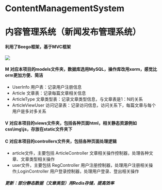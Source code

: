 # ContentManagementSystem
# 内容管理系统（新闻发布管理系统）
#### 利用了Beego框架，基于MVC框架
![](https://mdn.mozillademos.org/files/16042/model-view-controller-light-blue.png)
#### M 对应本项目的models文件夹，数据库选用MySQL，操作库改用xorm，感觉比orm更加方便、简洁
- UserInfo 用户表：记录用户注册信息
- Article 文章表：记录每篇文章相关信息
- ArticleType 文章类型表：记录文章类型信息，与文章表是1：N的关系
- ArticleViewUser 访问记录表：记录访问信息，访问关系下，每篇文章与每个用户是多对多关系

#### V 对应本项目的views文件夹，包括各种页面html，相关静态资源例如css\img\js，存放在static文件夹下

#### C 对应本项目的controllers文件夹，包括各种页面处理逻辑
- article文件，主要包括 ArticleController 文章相关操作控制器，处理各种文章、文章类型相关操作
- user文件，主要包括 RegController 用户注册控制器，处理用户注册相关操作;LoginController 用户登录控制器，处理用户登录、登出相关操作

##### 更新：部分静态数据（文章类型）用Redis存储，提高效率

